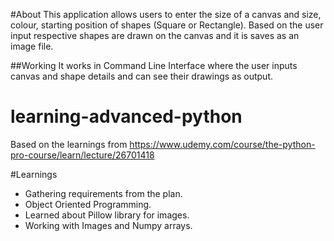 #About
This application allows users to enter the size of a canvas and size, colour, starting position of 
shapes (Square or Rectangle). Based on the user input respective shapes are drawn on the canvas and it is 
saves as an image file.

##Working
It works in Command Line Interface where the user inputs canvas and shape details and can see their drawings as output.

# learning-advanced-python
Based on the learnings from https://www.udemy.com/course/the-python-pro-course/learn/lecture/26701418


#Learnings
- Gathering requirements from the plan.
- Object Oriented Programming.
- Learned about Pillow library for images.
- Working with Images and Numpy arrays.